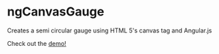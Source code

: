 # ngCanvasGauge

Creates a semi circular gauge using HTML 5's canvas tag and Angular.js

Check out the [demo!](http://rawgit.com/wstaeblein/ngCanvasGauge/master/index.html)
